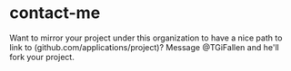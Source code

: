 # contact-me
Want to mirror your project under this organization to have a nice path to link to (github.com/applications/project)? Message @TGiFallen and he'll fork your project.
